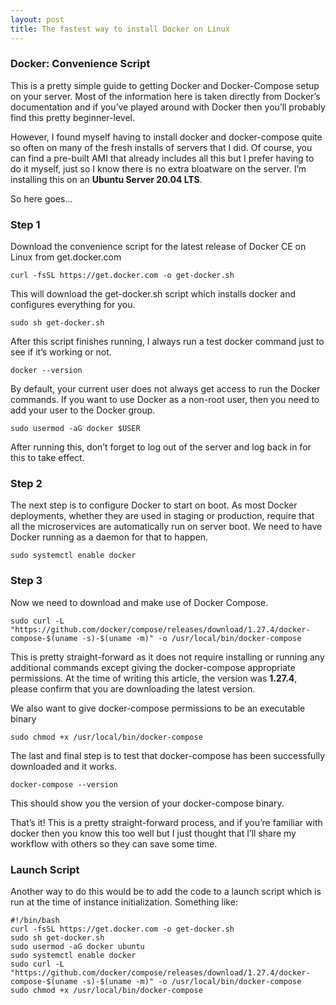 ```yaml
---
layout: post
title: The fastest way to install Docker on Linux
---
```


### Docker: Convenience Script
This is a pretty simple guide to getting Docker and Docker-Compose setup on your server. Most of the information here is taken directly from Docker’s documentation and if you’ve played around with Docker then you’ll probably find this pretty beginner-level.

However, I found myself having to install docker and docker-compose quite so often on many of the fresh installs of servers that I did. Of course, you can find a pre-built AMI that already includes all this but I prefer having to do it myself, just so I know there is no extra bloatware on the server. I’m installing this on an **Ubuntu Server 20.04 LTS**.

So here goes…

### Step 1
Download the convenience script for the latest release of Docker CE on Linux from get.docker.com

```curl -fsSL https://get.docker.com -o get-docker.sh```

This will download the get-docker.sh script which installs docker and configures everything for you.

```sudo sh get-docker.sh```

After this script finishes running, I always run a test docker command just to see if it’s working or not.

```docker --version```

By default, your current user does not always get access to run the Docker commands. If you want to use Docker as a non-root user, then you need to add your user to the Docker group.

```sudo usermod -aG docker $USER```

After running this, don’t forget to log out of the server and log back in for this to take effect.

### Step 2
The next step is to configure Docker to start on boot. As most Docker deployments, whether they are used in staging or production, require that all the microservices are automatically run on server boot. We need to have Docker running as a daemon for that to happen.

```sudo systemctl enable docker```

### Step 3
Now we need to download and make use of Docker Compose.

```sudo curl -L "https://github.com/docker/compose/releases/download/1.27.4/docker-compose-$(uname -s)-$(uname -m)" -o /usr/local/bin/docker-compose```

This is pretty straight-forward as it does not require installing or running any additional commands except giving the docker-compose appropriate permissions. At the time of writing this article, the version was **1.27.4**, please confirm that you are downloading the latest version.

We also want to give docker-compose permissions to be an executable binary

```sudo chmod +x /usr/local/bin/docker-compose```

The last and final step is to test that docker-compose has been successfully downloaded and it works.

```docker-compose --version```

This should show you the version of your docker-compose binary.

That’s it! This is a pretty straight-forward process, and if you’re familiar with docker then you know this too well but I just thought that I’ll share my workflow with others so they can save some time.

### Launch Script
Another way to do this would be to add the code to a launch script which is run at the time of instance initialization. Something like:

```
#!/bin/bash  
curl -fsSL https://get.docker.com -o get-docker.sh  
sudo sh get-docker.sh  
sudo usermod -aG docker ubuntu  
sudo systemctl enable docker  
sudo curl -L "https://github.com/docker/compose/releases/download/1.27.4/docker-compose-$(uname -s)-$(uname -m)" -o /usr/local/bin/docker-compose  
sudo chmod +x /usr/local/bin/docker-compose  
```
